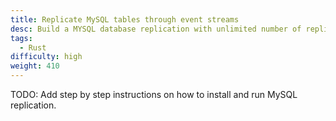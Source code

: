 ```yaml
---
title: Replicate MySQL tables through event streams
desc: Build a MYSQL database replication with unlimited number of replicas. Use Fluvio as the source of record to rebuild a new database.
tags:
  - Rust
difficulty: high
weight: 410
---
```


TODO:  Add step by step instructions on how to install and run MySQL replication.
